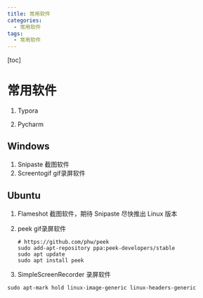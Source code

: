 ```yaml
---
title: 常用软件
categories:
  - 常用软件
tags:
  - 常用软件
---
```


[toc]

# 常用软件

1. Typora

2. Pycharm

## Windows

1. Snipaste 截图软件
2. Screentogif gif录屏软件

## Ubuntu

1. Flameshot 截图软件，期待 Snipaste 尽快推出 Linux 版本

2. peek gif录屏软件 

   ```shell
   # https://github.com/phw/peek
   sudo add-apt-repository ppa:peek-developers/stable
   sudo apt update
   sudo apt install peek
   ```

3. SimpleScreenRecorder 录屏软件

```shell
sudo apt-mark hold linux-image-generic linux-headers-generic 
```

